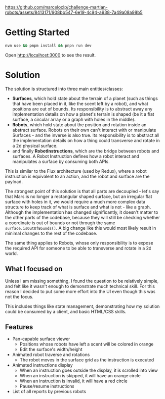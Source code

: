 

https://github.com/marceloclp/challenge-martian-robots/assets/8413171/908bb547-6e19-4c94-a938-7a49a08a98b5



# Getting Started

```bash
nvm use && pnpm install && pnpn run dev
```

Open [http://localhost:3000](http://localhost:3000) to see the result.

# Solution

The solution is structured into three main entities/classes:

- **Surfaces**, which hold state about the terrain of a planet (such as things
  that have been placed in it, like the scent left by a robot), and what
  positions are out of bounds. Its responsibility is to abstract away any implementation
  details on how a planet's terrain is shaped (be it a flat surface, a circular
  array or a graph with holes in the middle).
- **Robots**, which hold state about the position and rotation inside an abstract
  surface. Robots on their own can't interact with or manipulate Surfaces - and
  the inverse is also true. Its responsibility is to abstract all the
  implementation details on how a thing could transverse and rotate in a 2d
  physical surface.
- and finally **RobotInstructions**, which are the bridge between robots and
  surfaces. A Robot Instruction defines how a robot interact and manipulates a
  surface by consuming both APIs.

This is similar to the Flux architecture (used by Redux), where a robot instruction
is equivalent to an action, and the robot and surface are the payload.

The strongest point of this solution is that all parts are decoupled - let's say
that Mars is no longer a rectangular shaped surface, but an irregular flat
surface with holes in it, we would require a much more complex data structure
to keep track of what is surface and what is not - like a graph. Although the
implementation has changed significantly, it doesn't matter to the other parts
of the codebase, because they will still be checking whether a coordinate is
out of bounds or not through the same `surface.isOutOfBounds()`. A big change
like this would most likely result in minimal changes to the rest of the codebase.

The same thing applies to Robots, whose only responsibility is to expose the
required API for someone to be able to transverse and rotate in a 2d world.

## What I focused on

Unless I am missing something, I found the question to be relatively simple, and
felt like it wasn't enough to demonstrate much technical skill. For this reason
I decided to put some more effort into the UI even though this was not the focus.

This includes things like state management, demonstrating how my solution could
be consumed by a client, and basic HTML/CSS skills.

## Features

- Pan-capable surface viewer
  - Positions whose robots have left a scent will be colored in orange
  - Edit the surface's width/height
- Animated robot traverse and rotations
  - The robot moves in the surface grid as the instruction is executed
- Animated instructions display
  - When an instruction goes outside the display, it is scrolled into view
  - When an instruction is skipped, it will have an orange circle
  - When an instruction is invalid, it will have a red circle
  - Pause/resume instructions
- List of all reports by previous robots
